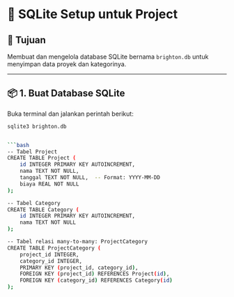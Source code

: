 # 📘 SQLite Setup untuk Project

## 🎯 Tujuan
Membuat dan mengelola database SQLite bernama `brighton.db` untuk menyimpan data proyek dan kategorinya.

---

## 📦 1. Buat Database SQLite

Buka terminal dan jalankan perintah berikut:

```bash
sqlite3 brighton.db


```bash
-- Tabel Project
CREATE TABLE Project (
    id INTEGER PRIMARY KEY AUTOINCREMENT,
    nama TEXT NOT NULL,
    tanggal TEXT NOT NULL,  -- Format: YYYY-MM-DD
    biaya REAL NOT NULL
);

-- Tabel Category
CREATE TABLE Category (
    id INTEGER PRIMARY KEY AUTOINCREMENT,
    nama TEXT NOT NULL
);

-- Tabel relasi many-to-many: ProjectCategory
CREATE TABLE ProjectCategory (
    project_id INTEGER,
    category_id INTEGER,
    PRIMARY KEY (project_id, category_id),
    FOREIGN KEY (project_id) REFERENCES Project(id),
    FOREIGN KEY (category_id) REFERENCES Category(id)
);
